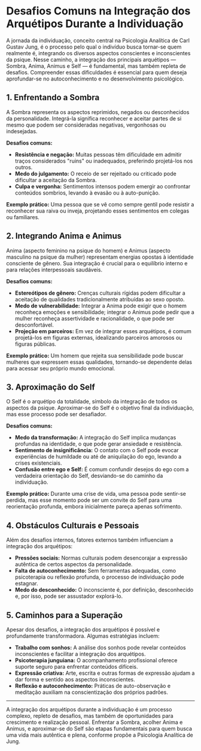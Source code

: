 
# Desafios Comuns na Integração dos Arquétipos Durante a Individuação

A jornada da individuação, conceito central na Psicologia Analítica de Carl Gustav Jung, é o processo pelo qual o indivíduo busca tornar-se quem realmente é, integrando os diversos aspectos conscientes e inconscientes da psique. Nesse caminho, a integração dos principais arquétipos — Sombra, Anima, Animus e Self — é fundamental, mas também repleta de desafios. Compreender essas dificuldades é essencial para quem deseja aprofundar-se no autoconhecimento e no desenvolvimento psicológico.

## 1. Enfrentando a Sombra

A Sombra representa os aspectos reprimidos, negados ou desconhecidos da personalidade. Integrá-la significa reconhecer e aceitar partes de si mesmo que podem ser consideradas negativas, vergonhosas ou indesejadas.

**Desafios comuns:**
- **Resistência e negação:** Muitas pessoas têm dificuldade em admitir traços considerados "ruins" ou inadequados, preferindo projetá-los nos outros.
- **Medo do julgamento:** O receio de ser rejeitado ou criticado pode dificultar a aceitação da Sombra.
- **Culpa e vergonha:** Sentimentos intensos podem emergir ao confrontar conteúdos sombrios, levando à evasão ou à auto-punição.

**Exemplo prático:** Uma pessoa que se vê como sempre gentil pode resistir a reconhecer sua raiva ou inveja, projetando esses sentimentos em colegas ou familiares.

## 2. Integrando Anima e Animus

Anima (aspecto feminino na psique do homem) e Animus (aspecto masculino na psique da mulher) representam energias opostas à identidade consciente de gênero. Sua integração é crucial para o equilíbrio interno e para relações interpessoais saudáveis.

**Desafios comuns:**
- **Estereótipos de gênero:** Crenças culturais rígidas podem dificultar a aceitação de qualidades tradicionalmente atribuídas ao sexo oposto.
- **Medo de vulnerabilidade:** Integrar a Anima pode exigir que o homem reconheça emoções e sensibilidade; integrar o Animus pode pedir que a mulher reconheça assertividade e racionalidade, o que pode ser desconfortável.
- **Projeção em parceiros:** Em vez de integrar esses arquétipos, é comum projetá-los em figuras externas, idealizando parceiros amorosos ou figuras públicas.

**Exemplo prático:** Um homem que rejeita sua sensibilidade pode buscar mulheres que expressem essas qualidades, tornando-se dependente delas para acessar seu próprio mundo emocional.

## 3. Aproximação do Self

O Self é o arquétipo da totalidade, símbolo da integração de todos os aspectos da psique. Aproximar-se do Self é o objetivo final da individuação, mas esse processo pode ser desafiador.

**Desafios comuns:**
- **Medo da transformação:** A integração do Self implica mudanças profundas na identidade, o que pode gerar ansiedade e resistência.
- **Sentimento de insignificância:** O contato com o Self pode evocar experiências de humildade ou até de aniquilação do ego, levando a crises existenciais.
- **Confusão entre ego e Self:** É comum confundir desejos do ego com a verdadeira orientação do Self, desviando-se do caminho da individuação.

**Exemplo prático:** Durante uma crise de vida, uma pessoa pode sentir-se perdida, mas esse momento pode ser um convite do Self para uma reorientação profunda, embora inicialmente pareça apenas sofrimento.

## 4. Obstáculos Culturais e Pessoais

Além dos desafios internos, fatores externos também influenciam a integração dos arquétipos:

- **Pressões sociais:** Normas culturais podem desencorajar a expressão autêntica de certos aspectos da personalidade.
- **Falta de autoconhecimento:** Sem ferramentas adequadas, como psicoterapia ou reflexão profunda, o processo de individuação pode estagnar.
- **Medo do desconhecido:** O inconsciente é, por definição, desconhecido e, por isso, pode ser assustador explorá-lo.

## 5. Caminhos para a Superação

Apesar dos desafios, a integração dos arquétipos é possível e profundamente transformadora. Algumas estratégias incluem:

- **Trabalho com sonhos:** A análise dos sonhos pode revelar conteúdos inconscientes e facilitar a integração dos arquétipos.
- **Psicoterapia junguiana:** O acompanhamento profissional oferece suporte seguro para enfrentar conteúdos difíceis.
- **Expressão criativa:** Arte, escrita e outras formas de expressão ajudam a dar forma e sentido aos aspectos inconscientes.
- **Reflexão e autoconhecimento:** Práticas de auto-observação e meditação auxiliam na conscientização dos próprios padrões.

---

A integração dos arquétipos durante a individuação é um processo complexo, repleto de desafios, mas também de oportunidades para crescimento e realização pessoal. Enfrentar a Sombra, acolher Anima e Animus, e aproximar-se do Self são etapas fundamentais para quem busca uma vida mais autêntica e plena, conforme propõe a Psicologia Analítica de Jung.
```
